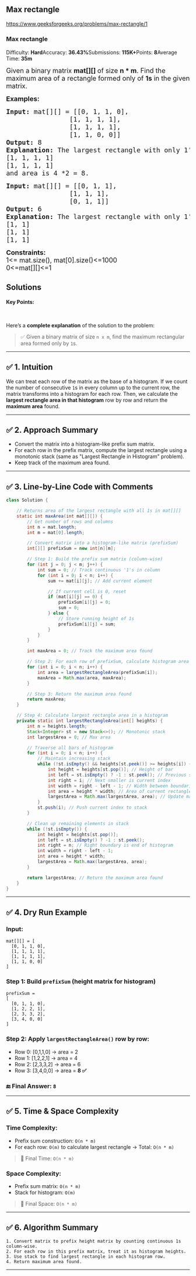 ## Max rectangle


https://www.geeksforgeeks.org/problems/max-rectangle/1


<div class="undefined "><div class="problems_header_content__o_4YA"><div class="problems_header_content__title__L2cB2 g-mb-0"><h3 class="g-m-0">Max  rectangle</h3><div style="padding-top: 2px;"><div class="sprint_sprint_popup_container__zCU0K"><i aria-hidden="true" class="bookmark outline icon"></i></div><div class="sprint_sprint_modal_container_mobile__09_Vr"><i aria-hidden="true" class="bookmark outline icon"></i></div></div></div><i id="bug_1" aria-hidden="true" class="bug icon"></i></div><div class="problems_header_description__t_8PB"><span>Difficulty: <strong>Hard</strong></span><span>Accuracy: <strong>36.43%</strong></span><span>Submissions: <strong>115K+</strong></span><span>Points: <strong>8</strong></span><span class="problems_label__MY7nU">Average Time: <strong>35m</strong></span></div><div class="ui divider"></div><div><div class="problems_problem_content__Xm_eO"><p><span style="font-size: 18px;">Given a binary matrix <strong>mat[][] </strong>of size <strong>n * m</strong>. Find the maximum area of a rectangle formed only of <strong>1s</strong> in the given matrix. </span></p>
<p><span style="font-size: 18px;"><strong>Examples:</strong></span></p>
<pre><span style="font-size: 18px;"><strong style="font-size: 18px;">Input: </strong><span style="font-size: 18px;">mat[][] = [[0, 1, 1, 0],
                [1, 1, 1, 1],
                [1, 1, 1, 1],
                [1, 1, 0, 0]]
</span><strong style="font-size: 18px;">Output: </strong><span style="font-size: 18px;">8</span><strong style="font-size: 18px;">
Explanation: </strong><span style="font-size: 18px;">The largest rectangle with only 1’s is from (1, 0) to (2, 3) which is
[1, 1, 1, 1]
[1, 1, 1, 1]
and area is 4 *2 = 8</span></span><span style="font-size: 18px;">.</span></pre>
<pre><span style="font-size: 18px;"><strong>Input:</strong> mat[][] = [[0, 1, 1],
                [1, 1, 1],
                [0, 1, 1]]
<strong>Output:</strong> 6
<strong>Explanation:</strong> The largest rectangle with only 1’s is from (0, 1) to (2, 2) which is
[1, 1]
[1, 1]
[1, 1]</span></pre>
<p><span style="font-size: 18px;"><strong>Constraints:</strong><br>1&lt;= mat.size(), mat[0].size()&lt;=1000<br>0&lt;=mat[][]&lt;=1<br></span></p></div></div>

## Solutions

#### Key Points:
```


```

Here’s a **complete explanation** of the solution to the problem:

> ✅ Given a binary matrix of size `n x m`, find the maximum rectangular area formed only by `1`s.

---

## ✅ 1. **Intuition**

We can treat each row of the matrix as the base of a histogram. If we count the number of consecutive `1`s in every column up to the current row, the matrix transforms into a histogram for each row.
Then, we calculate the **largest rectangle area in that histogram** row by row and return the **maximum area** found.

---

## ✅ 2. **Approach Summary**

* Convert the matrix into a histogram-like prefix sum matrix.
* For each row in the prefix matrix, compute the largest rectangle using a monotonic stack (same as "Largest Rectangle in Histogram" problem).
* Keep track of the maximum area found.

---

## ✅ 3. **Line-by-Line Code with Comments**

```java
class Solution {

    // Returns area of the largest rectangle with all 1s in mat[][]
    static int maxArea(int mat[][]) {
        // Get number of rows and columns
        int n = mat.length;
        int m = mat[0].length;

        // Convert matrix into a histogram-like matrix (prefixSum)
        int[][] prefixSum = new int[n][m];

        // Step 1: Build the prefix sum matrix (column-wise)
        for (int j = 0; j < m; j++) {
            int sum = 0; // Track continuous '1's in column
            for (int i = 0; i < n; i++) {
                sum += mat[i][j]; // Add current element

                // If current cell is 0, reset
                if (mat[i][j] == 0) {
                    prefixSum[i][j] = 0;
                    sum = 0;
                } else {
                    // Store running height of 1s
                    prefixSum[i][j] = sum;
                }
            }
        }

        int maxArea = 0; // Track the maximum area found

        // Step 2: For each row of prefixSum, calculate histogram area
        for (int i = 0; i < n; i++) {
            int area = largestRectangleArea(prefixSum[i]);
            maxArea = Math.max(area, maxArea);
        }

        // Step 3: Return the maximum area found
        return maxArea;
    }

    // Step 4: Calculate largest rectangle area in a histogram
    private static int largestRectangleArea(int[] heights) {
        int n = heights.length;
        Stack<Integer> st = new Stack<>(); // Monotonic stack
        int largestArea = 0; // Max area

        // Traverse all bars of histogram
        for (int i = 0; i < n; i++) {
            // Maintain increasing stack
            while (!st.isEmpty() && heights[st.peek()] >= heights[i]) {
                int height = heights[st.pop()]; // Height of bar
                int left = st.isEmpty() ? -1 : st.peek(); // Previous smaller
                int right = i; // Next smaller is current index
                int width = right - left - 1; // Width between boundaries
                int area = height * width; // Area of current rectangle
                largestArea = Math.max(largestArea, area); // Update max area
            }
            st.push(i); // Push current index to stack
        }

        // Clean up remaining elements in stack
        while (!st.isEmpty()) {
            int height = heights[st.pop()];
            int left = st.isEmpty() ? -1 : st.peek();
            int right = n; // Right boundary is end of histogram
            int width = right - left - 1;
            int area = height * width;
            largestArea = Math.max(largestArea, area);
        }

        return largestArea; // Return the maximum area found
    }
}
```

---

## ✅ 4. **Dry Run Example**

### Input:

```
mat[][] = [
  [0, 1, 1, 0],
  [1, 1, 1, 1],
  [1, 1, 1, 1],
  [1, 1, 0, 0]
]
```

### Step 1: Build `prefixSum` (height matrix for histogram)

```
prefixSum =
[
  [0, 1, 1, 0],
  [1, 2, 2, 1],
  [2, 3, 3, 2],
  [3, 4, 0, 0]
]
```

### Step 2: Apply `largestRectangleArea()` row by row:

* Row 0: \[0,1,1,0] → area = 2
* Row 1: \[1,2,2,1] → area = 4
* Row 2: \[2,3,3,2] → area = 6
* Row 3: \[3,4,0,0] → area = **8 ✅**

### 🔚 Final Answer: `8`

---

## ✅ 5. **Time & Space Complexity**

### Time Complexity:

* Prefix sum construction: `O(n * m)`
* For each row: `O(m)` to calculate largest rectangle → Total: `O(n * m)`

> 🔁 Final Time: `O(n * m)`

### Space Complexity:

* Prefix sum matrix: `O(n * m)`
* Stack for histogram: `O(m)`

> 💾 Final Space: `O(n * m)`

---

## ✅ 6. **Algorithm Summary**

```
1. Convert matrix to prefix height matrix by counting continuous 1s column-wise.
2. For each row in this prefix matrix, treat it as histogram heights.
3. Use stack to find largest rectangle in each histogram row.
4. Return maximum area found.
```

---




























